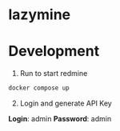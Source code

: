 # lazymine

# Development

1. Run to start redmine

```sh
docker compose up
```

2. Login and generate API Key

**Login**: admin
**Password**: admin
